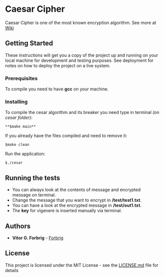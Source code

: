 # Caesar Cipher

Caesar Cipher is one of the most known encryption algorithm. See more at [Wiki](https://en.wikipedia.org/wiki/Caesar_cipher)

## Getting Started

These instructions will get you a copy of the project up and running on your local machine for development and testing purposes. See deployment for notes on how to deploy the project on a live system.

### Prerequisites

To compile you need to have **gcc** on your machine.  

### Installing

To compile the cesar algorithm and its breaker you need type in terminal _(on cesar folder)_:

```
**$make main**
```

If you already have the files compiled and need to remove it:  

```
$make clean
```
Run the application:

```
$./cesar
```

## Running the tests

* You can always look at the contents of message and encrypted message on terminal.  
* Change the message that you want to encrypt in **/test/test1.txt**.  
* You can have a look at the encrypted message in **/test/out1.txt**.  
* The **key** for vigenere is inserted manually via terminal.  

## Authors

* **Vitor G. Forbrig** - [Forbrig](https://github.com/Forbrig)

## License

This project is licensed under the MIT License - see the [LICENSE.md](LICENSE.md) file for details
